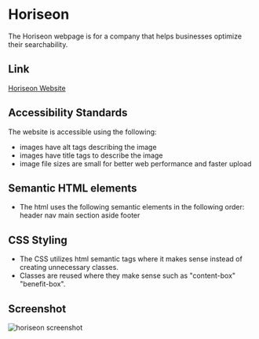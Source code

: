 # Horiseon

The Horiseon webpage is for a company that helps businesses optimize their searchability.

## Link
[Horiseon Website](https://seattlesal.github.io/Horiseon/)

## Accessibility Standards
The website is accessible using the following:
* images have alt tags describing the image
* images have title tags to describe the image
* image file sizes are small for better web performance and faster upload

## Semantic HTML elements
* The html uses the following semantic elements in the following order:
    header
    nav
    main
    section
    aside
    footer

## CSS Styling
* The CSS utilizes html semantic tags where it makes sense instead of creating unnecessary classes.
* Classes are reused where they make sense such as "content-box" "benefit-box".

## Screenshot
![horiseon screenshot](./assets/images/horiseon_page_screenshot.png)
